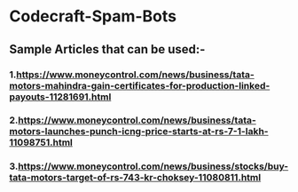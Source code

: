 # Codecraft-Spam-Bots
## Sample Articles that can be used:-
### 1.https://www.moneycontrol.com/news/business/tata-motors-mahindra-gain-certificates-for-production-linked-payouts-11281691.html
### 2.https://www.moneycontrol.com/news/business/tata-motors-launches-punch-icng-price-starts-at-rs-7-1-lakh-11098751.html
### 3.https://www.moneycontrol.com/news/business/stocks/buy-tata-motors-target-of-rs-743-kr-choksey-11080811.html

